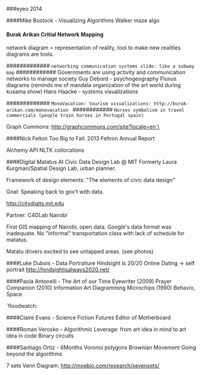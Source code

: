 ###eyeo 2014

####Mike Bostock - Visualizing Algorithms
Walker maze algo

#### Burak Arikan Critial Network Mapping
network diagram = representation of reality, tool to make new realities
diagrams are tools.

#############
`networking communication systems slide: like a subway map`
############
Governments are using activity and communication networks to manage society
Guy Debord - psychogeography
Fluxus diagrams
(reminds me of mandala organization of the art world during kusama show)
Hans Haacke - systems visualizations

#############
`MonoVacation: tourism visualizations: http://burak-arikan.com/monovacation `
############
`Horses symbolism in travel commercials (people train horses in Portugal spain)`

Graph Commons: http://graphcommons.com/site?locale=en`\

####Nick Felton Too Big to Fail: 2013 Feltron Annual Report

Alchemy API
NLTK collocations

####Digital Matatus
At Civic Data Design Lab @ MIT
Formerly Laura Kurgman/Spatial Design Lab, urban planner.

Framework of design elements: "The elements of civic data design"

Goal: Speaking back to gov't with data.

http://citydigits.mit.edu

Partner: C4DLab Nairobi

First GIS mapping of Nairobi, open data. Google's data format was inadequate. No "informal" transportation class with lack of schedule for matatus.

Matatu drivers excited to see untapped areas. (see photos)

####Luke Dubois - Data Portraiture
Hindsight is 20/20
Online Dating -> self portrait
<http://hindsightisalways2020.net/>

####Paola Antonelli - The Art of our Time
Eyewriter (2009)
Prayer Companion (2010)
Information Art Diagramming Microchips (1990)
Behavio, Space

`floodwatch: 

####Claire Evans - Science Fiction
Futures Editor of Motherboard

####Roman Verosko - Algorithmic Leverage: from art idea in mind to art idea in code
Binary circuits

####Santiago Ortiz - 6Months
Voronoi polygons 
Brownian Movement
Going beyond the algorithms

7 sets Venn Diagram: <http://moebio.com/research/sevensets/>